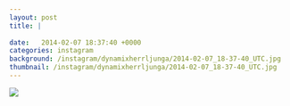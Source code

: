 ```yaml
---
layout: post
title: |
  
date:   2014-02-07 18:37:40 +0000
categories: instagram
background: /instagram/dynamixherrljunga/2014-02-07_18-37-40_UTC.jpg
thumbnail: /instagram/dynamixherrljunga/2014-02-07_18-37-40_UTC.jpg
---
```





<img src='/www-dynamix-herrljunga/instagram/dynamixherrljunga/2014-02-07_18-37-40_UTC.jpg' class='img-fluid' />
